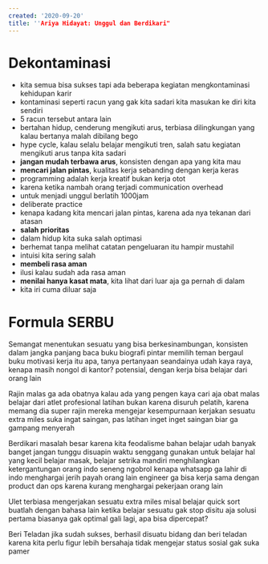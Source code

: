 ```yaml
---
created: '2020-09-20'
title: ''Ariya Hidayat: Unggul dan Berdikari"
---
```


# Dekontaminasi
* kita semua bisa sukses tapi ada beberapa kegiatan mengkontaminasi kehidupan karir
* kontaminasi seperti racun yang gak kita sadari kita masukan ke diri kita sendiri
* 5 racun tersebut antara lain
* bertahan hidup, cenderung mengikuti arus, terbiasa dilingkungan yang kalau bertanya malah dibilang bego 
* hype cycle, kalau selalu belajar mengikuti tren, salah satu kegiatan mengikuti arus tanpa kita sadari
* **jangan mudah terbawa arus**, konsisten dengan apa yang kita mau
* **mencari jalan pintas**, kualitas kerja sebanding dengan kerja keras
* programming adalah kerja kreatif bukan kerja otot
* karena ketika nambah orang terjadi communication overhead
* untuk menjadi unggul berlatih 1000jam
* deliberate practice 
* kenapa kadang kita mencari jalan pintas, karena ada nya tekanan dari atasan
* **salah prioritas**
* dalam hidup kita suka salah optimasi
* berhemat tanpa melihat catatan pengeluaran itu hampir mustahil
* intuisi kita sering salah
* **membeli rasa aman**
* ilusi kalau sudah ada rasa aman
* **menilai hanya kasat mata**, kita lihat dari luar aja  ga pernah di dalam
* kita iri cuma diluar saja

# Formula SERBU
Semangat
menentukan sesuatu yang bisa berkesinambungan,  konsisten dalam jangka panjang
baca buku biografi
pintar memilih teman bergaul
buku motivasi kerja itu apa, tanya pertanyaan seandainya udah kaya raya, kenapa masih nongol di kantor?
potensial, dengan kerja bisa belajar dari orang lain

Rajin 
malas ga ada obatnya
kalau ada yang pengen kaya cari aja obat malas
belajar dari atlet profesional
latihan bukan karena disuruh pelatih, karena memang dia super rajin
mereka mengejar kesempurnaan
kerjakan sesuatu extra miles
suka ingat saingan, pas latihan inget inget saingan biar ga gampang menyerah

Berdikari 
masalah besar karena kita feodalisme
bahan belajar udah banyak banget
jangan tunggu disuapin
waktu senggang gunakan untuk belajar hal yang kecil
belajar masak, belajar setrika
mandiri menghilangkan ketergantungan
orang indo seneng ngobrol kenapa whatsapp ga lahir di indo
menghargai jerih payah orang lain
engineer ga bisa kerja sama dengan product dan ops
karena kurang menghargai pekerjaan orang lain

Ulet
terbiasa mengerjakan sesuatu extra miles
misal belajar quick sort buatlah dengan bahasa lain
ketika belajar sesuatu gak stop disitu aja
solusi pertama biasanya gak optimal
gali lagi, apa bisa dipercepat?

Beri Teladan
jika sudah sukses, berhasil disuatu bidang dan beri teladan
karena kita perlu figur
lebih bersahaja
tidak mengejar status sosial
gak suka pamer
